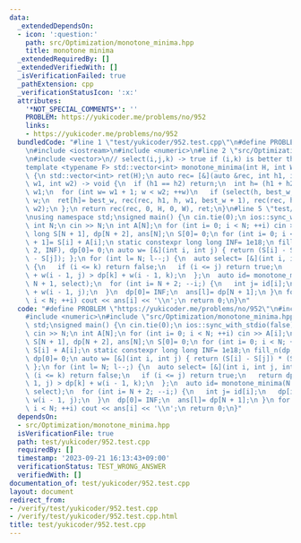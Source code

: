 ```yaml
---
data:
  _extendedDependsOn:
  - icon: ':question:'
    path: src/Optimization/monotone_minima.hpp
    title: monotone minima
  _extendedRequiredBy: []
  _extendedVerifiedWith: []
  _isVerificationFailed: true
  _pathExtension: cpp
  _verificationStatusIcon: ':x:'
  attributes:
    '*NOT_SPECIAL_COMMENTS*': ''
    PROBLEM: https://yukicoder.me/problems/no/952
    links:
    - https://yukicoder.me/problems/no/952
  bundledCode: "#line 1 \"test/yukicoder/952.test.cpp\"\n#define PROBLEM \"https://yukicoder.me/problems/no/952\"\
    \n#include <iostream>\n#include <numeric>\n#line 2 \"src/Optimization/monotone_minima.hpp\"\
    \n#include <vector>\n// select(i,j,k) -> true if (i,k) is better than (i,j)\n\
    template <typename F> std::vector<int> monotone_minima(int H, int W, const F &select)\
    \ {\n std::vector<int> ret(H);\n auto rec= [&](auto &rec, int h1, int h2, int\
    \ w1, int w2) -> void {\n  if (h1 == h2) return;\n  int h= (h1 + h2) / 2, best_w=\
    \ w1;\n  for (int w= w1 + 1; w < w2; ++w)\n   if (select(h, best_w, w)) best_w=\
    \ w;\n  ret[h]= best_w, rec(rec, h1, h, w1, best_w + 1), rec(rec, h + 1, h2, best_w,\
    \ w2);\n };\n return rec(rec, 0, H, 0, W), ret;\n}\n#line 5 \"test/yukicoder/952.test.cpp\"\
    \nusing namespace std;\nsigned main() {\n cin.tie(0);\n ios::sync_with_stdio(false);\n\
    \ int N;\n cin >> N;\n int A[N];\n for (int i= 0; i < N; ++i) cin >> A[i];\n long\
    \ long S[N + 1], dp[N + 2], ans[N];\n S[0]= 0;\n for (int i= 0; i < N; ++i) S[i\
    \ + 1]= S[i] + A[i];\n static constexpr long long INF= 1e18;\n fill_n(dp, N +\
    \ 2, INF), dp[0]= 0;\n auto w= [&](int i, int j) { return (S[i] - S[j]) * (S[i]\
    \ - S[j]); };\n for (int l= N; l--;) {\n  auto select= [&](int i, int j, int k)\
    \ {\n   if (i <= k) return false;\n   if (i <= j) return true;\n   return dp[j]\
    \ + w(i - 1, j) > dp[k] + w(i - 1, k);\n  };\n  auto id= monotone_minima(N + 2,\
    \ N + 1, select);\n  for (int i= N + 2; --i;) {\n   int j= id[i];\n   dp[i]= dp[j]\
    \ + w(i - 1, j);\n  }\n  dp[0]= INF;\n  ans[l]= dp[N + 1];\n }\n for (int i= 0;\
    \ i < N; ++i) cout << ans[i] << '\\n';\n return 0;\n}\n"
  code: "#define PROBLEM \"https://yukicoder.me/problems/no/952\"\n#include <iostream>\n\
    #include <numeric>\n#include \"src/Optimization/monotone_minima.hpp\"\nusing namespace\
    \ std;\nsigned main() {\n cin.tie(0);\n ios::sync_with_stdio(false);\n int N;\n\
    \ cin >> N;\n int A[N];\n for (int i= 0; i < N; ++i) cin >> A[i];\n long long\
    \ S[N + 1], dp[N + 2], ans[N];\n S[0]= 0;\n for (int i= 0; i < N; ++i) S[i + 1]=\
    \ S[i] + A[i];\n static constexpr long long INF= 1e18;\n fill_n(dp, N + 2, INF),\
    \ dp[0]= 0;\n auto w= [&](int i, int j) { return (S[i] - S[j]) * (S[i] - S[j]);\
    \ };\n for (int l= N; l--;) {\n  auto select= [&](int i, int j, int k) {\n   if\
    \ (i <= k) return false;\n   if (i <= j) return true;\n   return dp[j] + w(i -\
    \ 1, j) > dp[k] + w(i - 1, k);\n  };\n  auto id= monotone_minima(N + 2, N + 1,\
    \ select);\n  for (int i= N + 2; --i;) {\n   int j= id[i];\n   dp[i]= dp[j] +\
    \ w(i - 1, j);\n  }\n  dp[0]= INF;\n  ans[l]= dp[N + 1];\n }\n for (int i= 0;\
    \ i < N; ++i) cout << ans[i] << '\\n';\n return 0;\n}"
  dependsOn:
  - src/Optimization/monotone_minima.hpp
  isVerificationFile: true
  path: test/yukicoder/952.test.cpp
  requiredBy: []
  timestamp: '2023-09-21 16:13:43+09:00'
  verificationStatus: TEST_WRONG_ANSWER
  verifiedWith: []
documentation_of: test/yukicoder/952.test.cpp
layout: document
redirect_from:
- /verify/test/yukicoder/952.test.cpp
- /verify/test/yukicoder/952.test.cpp.html
title: test/yukicoder/952.test.cpp
---
```

